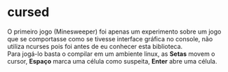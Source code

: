 # cursed

O primeiro jogo (Minesweeper) foi apenas um experimento sobre um jogo que se comportasse como se tivesse interface gráfica no console, não utiliza ncurses pois foi antes de eu conhecer esta biblioteca.<br/>
Para jogá-lo basta o compilar em um ambiente linux, as **Setas** movem o cursor, **Espaço** marca uma célula como suspeita, **Enter** abre uma célula. 
